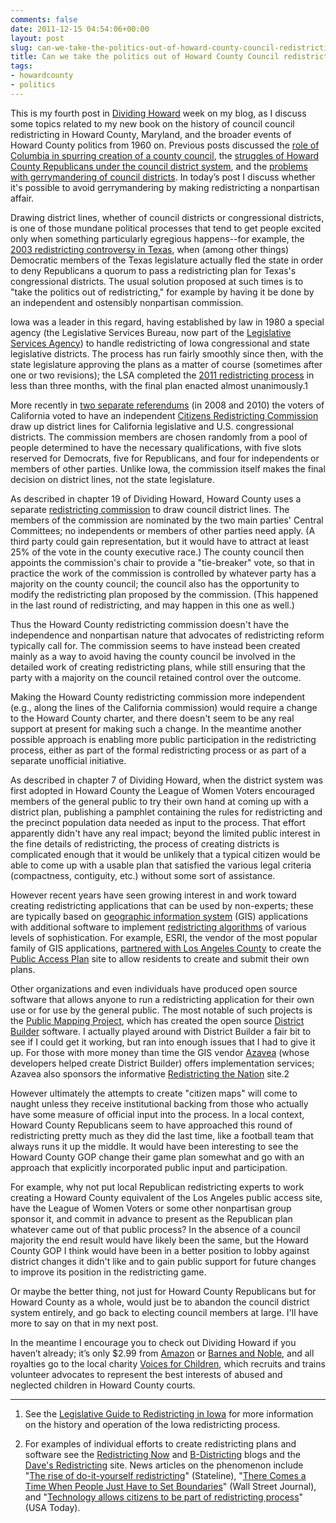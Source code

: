 ```yaml
---
comments: false
date: 2011-12-15 04:54:06+00:00
layout: post
slug: can-we-take-the-politics-out-of-howard-county-council-redistricting
title: Can we take the politics out of Howard County Council redistricting?
tags:
- howardcounty
- politics
---
```


This is my fourth post in [Dividing Howard](/dividing-howard/) week on my blog, as I discuss some topics related to my new book on the history of council council redistricting in Howard County, Maryland, and the broader events of Howard County politics from 1960 on. Previous posts discussed the [role of Columbia in spurring creation of a county council](/2011/12/11/no-columbia-no-howard-county-council/), the [struggles of Howard County Republicans under the council district system](/2011/12/12/did-the-howard-county-gop-help-dig-its-own-grave/), and the [problems with gerrymandering of council districts](htt/12/13/council-gerrymandering-and-the-howard-county-selectorate/). In today’s post I discuss whether it's possible to avoid gerrymandering by making redistricting a nonpartisan affair.

Drawing district lines, whether of council districts or congressional districts, is one of those mundane political processes that tend to get people excited only when something particularly egregious happens--for example, the [2003 redistricting controversy in Texas](http://en.wikipedia.org/wiki/2003_Texas_redistricting), when (among other things) Democratic members of the Texas legislature actually fled the state in order to deny Republicans a quorum to pass a redistricting plan for Texas's congressional districts. The usual solution proposed at such times is to "take the politics out of redistricting," for example by having it be done by an independent and ostensibly nonpartisan commission.

Iowa was a leader in this regard, having established by law in 1980 a special agency (the Legislative Services Bureau, now part of the [Legislative Services Agency](http://www.legis.state.ia.us/Central/)) to handle redistricting of Iowa congressional and state legislative districts. The process has run fairly smoothly since then, with the state legislature approving the plans as a matter of course (sometimes after one or two revisions); the LSA completed the [2011 redistricting process](http://www.legis.iowa.gov/Resources/Redist/redistricting.aspx?planYear=2011) in less than three months, with the final plan enacted almost unanimously.1 

More recently in [two separate referendums](http://wedrawthelines.ca.gov/regulation.html) (in 2008 and 2010) the voters of California voted to have an independent [Citizens Redistricting Commission](http://wedrawthelines.ca.gov/commission.html) draw up district lines for California legislative and U.S. congressional districts. The commission members are chosen randomly from a pool of people determined to have the necessary qualifications, with five slots reserved for Democrats, five for Republicans, and four for independents or members of other parties. Unlike Iowa, the commission itself makes the final decision on district lines, not the state legislature.

As described in chapter 19 of Dividing Howard, Howard County uses a separate [redistricting commission](http://cc.howardcountymd.gov/displayprimary.aspx?ID=6442458924) to draw council district lines. The members of the commission are nominated by the two main parties' Central Committees; no independents or members of other parties need apply. (A third party could gain representation, but it would have to attract at least 25% of the vote in the county executive race.) The county council then appoints the commission's chair to provide a "tie-breaker" vote, so that in practice the work of the commission is controlled by whatever party has a majority on the county council; the council also has the opportunity to modify the redistricting plan proposed by the commission. (This happened in the last round of redistricting, and may happen in this one as well.)

Thus the Howard County redistricting commission doesn't have the independence and nonpartisan nature that advocates of redistricting reform typically call for. The commission seems to have instead been created mainly as a way to avoid having the county council be involved in the detailed work of creating redistricting plans, while still ensuring that the party with a majority on the council retained control over the outcome.

Making the Howard County redistricting commission more independent (e.g., along the lines of the California commission) would require a change to the Howard County charter, and there doesn't seem to be any real support at present for making such a change. In the meantime another possible approach is enabling more public participation in the redistricting process, either as part of the formal redistricting process or as part of a separate unofficial initiative.

As described in chapter 7 of Dividing Howard, when the district system was first adopted in Howard County the League of Women Voters encouraged members of the general public to try their own hand at coming up with a district plan, publishing a pamphlet containing the rules for redistricting and the precinct population data needed as input to the process. That effort apparently didn't have any real impact; beyond the limited public interest in the fine details of redistricting, the process of creating districts is complicated enough that it would be unlikely that a typical citizen would be able to come up with a usable plan that satisfied the various legal criteria (compactness, contiguity, etc.) without some sort of assistance.

However recent years have seen growing interest in and work toward creating redistricting applications that can be used by non-experts; these are typically based on [geographic information system](http://en.wikipedia.org/wiki/Geographic_information_system) (GIS) applications with additional software to implement [redistricting algorithms](http://www.slate.com/articles/news_and_politics/politics/2009/01/of_the_algorithms_by_the_algorithms_for_the_algorithms.html) of various levels of sophistication. For example, ESRI, the vendor of the most popular family of GIS applications, [partnered with Los Angeles County](http://www.computerworld.com/s/article/355964/Redistricting_for_the_Masses) to create the [Public Access Plan](http://redistricting.lacounty.gov/index.php/public-access-plan/) site to allow residents to create and submit their own plans.

Other organizations and even individuals have produced open source software that allows anyone to run a redistricting application for their own use or for use by the general public. The most notable of such projects is the [Public Mapping Project](http://www.publicmapping.org/about), which has created the open source [District Builder](http://www.azavea.com/products/districtbuilder/?gclid=CJqKxPCUg60CFcNo4AodIVF54g) software. I actually played around with District Builder a fair bit to see if I could get it working, but ran into enough issues that I had to give it up. For those with more money than time the GIS vendor [Azavea](http://www.azavea.com/) (whose developers helped create District Builder) offers implementation services; Azavea also sponsors the informative [Redistricting the Nation](http://www.redistrictingthenation.com/) site.2

However ultimately the attempts to create "citizen maps" will come to naught unless they receive institutional backing from those who actually have some measure of official input into the process. In a local context, Howard County Republicans seem to have approached this round of redistricting pretty much as they did the last time, like a football team that always runs it up the middle. It would have been interesting to see the Howard County GOP change their game plan somewhat and go with an approach that explicitly incorporated public input and participation.

For example, why not put local Republican redistricting experts to work creating a Howard County equivalent of the Los Angeles public access site, have the League of Women Voters or some other nonpartisan group sponsor it, and commit in advance to present as the Republican plan whatever came out of that public process? In the absence of a council majority the end result would have likely been the same, but the Howard County GOP I think would have been in a better position to lobby against district changes it didn't like and to gain public support for future changes to improve its position in the redistricting game.

Or maybe the better thing, not just for Howard County Republicans but for Howard County as a whole, would just be to abandon the council district system entirely, and go back to electing council members at large. I'll have more to say on that in my next post.

In the meantime I encourage you to check out Dividing Howard if you haven’t already; it’s only $2.99 from [Amazon](http://www.amazon.com/Dividing-Howard-Redistricting-Maryland-ebook/dp/B006IBW4MW) or [Barnes and Noble](http://www.barnesandnoble.com/w/dividing-howard-frank-hecker/1107873625), and all royalties go to the local charity [Voices for Children](http://voicesforchildren.org/), which recruits and trains volunteer advocates to represent the best interests of abused and neglected children in Howard County courts.



* * *



1. See the [Legislative Guide to Redistricting in Iowa](www.legis.iowa.gov/DOCS/Central/Guides/redist.pdf) for more information on the history and operation of the Iowa redistricting process.

2. For examples of individual efforts to create redistricting plans and software see the [Redistricting Now](http://redistrictingnow.wordpress.com/) and [B-Districting](http://blog.bdistricting.com/) blogs and the [Dave's Redistricting](http://gardow.com/davebradlee/redistricting/) site. News articles on the phenomenon include "[The rise of do-it-yourself redistricting](http://www.stateline.org/live/details/story?contentId=547258)" (Stateline), "[There Comes a Time When People Just Have to Set Boundaries](http://online.wsj.com/article/SB10001424052748704076804576180681670512722.html)" (Wall Street Journal), and "[Technology allows citizens to be part of redistricting process](http://www.usatoday.com/news/washington/2011-03-21-redistricting21_ST_N.htm)" (USA Today).
